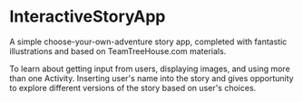 # InteractiveStoryApp
A simple choose-your-own-adventure story app, completed with fantastic illustrations and based on TeamTreeHouse.com materials.

To learn about getting input from users, displaying images, and using more than one Activity. Inserting user's name into the story and gives opportunity to explore different versions of the story based on user's choices.


